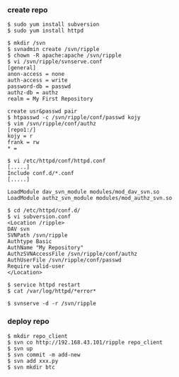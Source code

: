 ### create repo

    $ sudo yum install subversion
    $ sudo yum install httpd
    
    $ mkdir /svn
    $ svnadmin create /svn/ripple
    $ chown -R apache:apache /svn/ripple
    $ vi /svn/ripple/svnserve.conf
    [general]
    anon-access = none
    auth-access = write
    password-db = passwd
    authz-db = authz
    realm = My First Repository 
    
    create usr&passwd pair
    $ htpasswd -c /svn/ripple/conf/passwd kojy
    $ vim /svn/ripple/conf/authz
    [repo1:/]
    kojy = r
    frank = rw
    * =
    
    $ vi /etc/httpd/conf/httpd.conf
    [.....]
    Include conf.d/*.conf
    [.....]
    
    LoadModule dav_svn_module modules/mod_dav_svn.so
    LoadModule authz_svn_module modules/mod_authz_svn.so

    $ cd /etc/httpd/conf.d/
    $ vi subversion.conf
    <Location /ripple>
    DAV svn
    SVNPath /svn/ripple
    Authtype Basic
    AuthName "My Repository"
    AuthzSVNAccessFile /svn/ripple/conf/authz
    AuthUserFile /svn/ripple/conf/passwd
    Require valid-user
    </Location>
    
    $ service httpd restart
    $ cat /var/log/httpd/*error*
    
    $ svnserve -d -r /svn/ripple
    
### deploy repo

    $ mkdir repo_client
    $ svn co http://192.168.43.101/ripple repo_client
    $ svn up
    $ svn commit -m add-new
    $ svn add xxx.py
    $ svn mkdir btc
   
